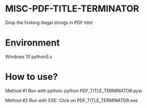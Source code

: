 # MISC-PDF-TITLE-TERMINATOR
Drop the fxxking illegal strings in PDF title!

# Environment
Windows 10
python3.x

# How to use?
Method #1 Run with python:
python PDF_TITLE_TERMINATOR.pyw

Method #2 Run with EXE:
Click on PDF_TITLE_TERMINATOR.exe
